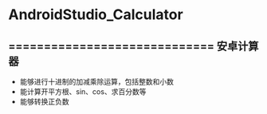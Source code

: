 # AndroidStudio_Calculator
=============================
安卓计算器
-----------------------------
* 能够进行十进制的加减乘除运算，包括整数和小数
* 能计算开平方根、sin、cos、求百分数等
* 能够转换正负数
